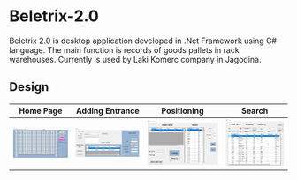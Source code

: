 # Beletrix-2.0
Beletrix 2.0 is desktop application developed in .Net Framework using C# language. The main function is records of goods pallets in rack warehouses. Currently is used by Laki Komerc company in Jagodina.

## Design

Home Page                  |  Adding Entrance           |  Positioning              |  Search
:-------------------------:|:-------------------------:|:-------------------------: |:-------------------------:
<img src="slika41.png" alt="Home" width="300">  |  <img src="slika95.png" alt="Stars" width="300"> | <img src="slika47.png" alt="Forks" width="300"> | <img src="slika51.png" alt="Forks" width="300">
